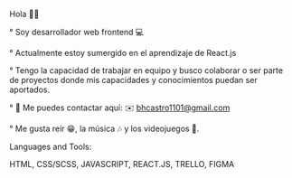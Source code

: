 Hola ✌🏾

° Soy desarrollador web frontend 💻

° Actualmente estoy sumergido en el aprendizaje de React.js

° Tengo la capacidad de trabajar en equipo y busco colaborar o ser parte de proyectos donde mis capacidades y conocimientos puedan ser aportados.

° 📡 Me puedes contactar aquí: ✉️ bhcastro1101@gmail.com

° Me gusta reír 😁, la música 🎶 y los videojuegos 👾.

Languages and Tools:

HTML, 
CSS/SCSS,
JAVASCRIPT,
REACT.JS,
TRELLO,
FIGMA
